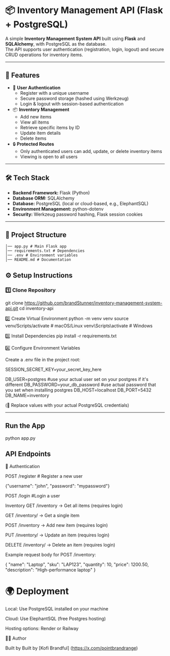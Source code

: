 # 📦 Inventory Management API (Flask + PostgreSQL)

A simple **Inventory Management System API** built using **Flask** and **SQLAlchemy**, with PostgreSQL as the database.  
The API supports user authentication (registration, login, logout) and secure CRUD operations for inventory items.

---

## 🚀 Features
- 👤 **User Authentication**
  - Register with a unique username
  - Secure password storage (hashed using Werkzeug)
  - Login & logout with session-based authentication
- 📦 **Inventory Management**
  - Add new items
  - View all items
  - Retrieve specific items by ID
  - Update item details
  - Delete items
- 🔒 **Protected Routes**
  - Only authenticated users can add, update, or delete inventory items
  - Viewing is open to all users

---

## 🛠️ Tech Stack
- **Backend Framework:** Flask (Python)
- **Database ORM:** SQLAlchemy
- **Database:** PostgreSQL (local or cloud-based, e.g., ElephantSQL)
- **Environment Management:** python-dotenv
- **Security:** Werkzeug password hashing, Flask session cookies

---

## 📂 Project Structure
```
│── app.py # Main Flask app
│── requirements.txt # Dependencies
│── .env # Environment variables
│── README.md # Documentation
```
## ⚙️ Setup Instructions

### 1️⃣ Clone Repository

git clone https://github.com/brandStunner/inventory-management-system-api.git
cd inventory-api

2️⃣ Create Virtual Environment
python -m venv venv
source venv/Scripts/activate   # macOS/Linux
venv\Scripts\activate      # Windows

3️⃣ Install Dependencies
pip install -r requirements.txt

4️⃣ Configure Environment Variables

Create a .env file in the project root:

SESSION_SECRET_KEY=your_secret_key_here

DB_USER=postgres #use your actual user set on your postgres if it's different
DB_PASSWORD=your_db_password #use actual password that you set when installing postgres
DB_HOST=localhost
DB_PORT=5432
DB_NAME=inventory

(🔑 Replace values with your actual PostgreSQL credentials)

---
## Run the App
python app.py

## API Endpoints
🔐 Authentication

POST /register  # Register a new user

{"username": "john", "password": "mypassword"}

POST /login  #Login a user

Inventory
GET /inventory → Get all items (requires login)

GET /inventory/<id> → Get a single item

POST /inventory → Add new item (requires login)

PUT /inventory/<id> → Update an item (requires login)

DELETE /inventory/<id> → Delete an item (requires login)

Example request body for POST /inventory:

{
  "name": "Laptop",
  "sku": "LAP123",
  "quantity": 10,
  "price": 1200.50,
  "description": "High-performance laptop"
}

# 🌍 Deployment

Local: Use PostgreSQL installed on your machine

Cloud: Use ElephantSQL
 (free Postgres hosting)

Hosting options: Render
 or Railway

 👨‍💻 Author

Built by Built by [Kofi Brandful] (https://x.com/pointbrandrange)

